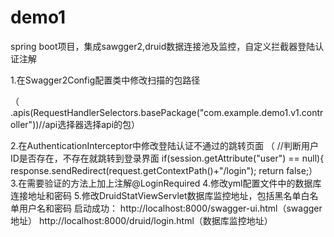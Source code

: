 # demo1
spring boot项目，集成sawgger2,druid数据连接池及监控，自定义拦截器登陆认证注解

1.在Swagger2Config配置类中修改扫描的包路径   

（ .apis(RequestHandlerSelectors.basePackage("com.example.demo1.v1.controller"))//api选择器选择api的包）

2.在AuthenticationInterceptor中修改登陆认证不通过的跳转页面
（ //判断用户ID是否存在，不存在就跳转到登录界面
            if(session.getAttribute("user") == null){
                response.sendRedirect(request.getContextPath()+"/login");
                return false;）
3.在需要验证的方法上加上注解@LoginRequired
4.修改yml配置文件中的数据库连接地址和密码
5.修改DruidStatViewServlet数据库监控地址，包括黑名单白名单用户名和密码
启动成功：
http://localhost:8000/swagger-ui.html（swagger地址）
http://localhost:8000/druid/login.html（数据库监控地址）
